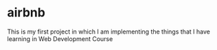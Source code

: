 # airbnb
This is my first project in which I am implementing the things that I have learning in Web Development Course
